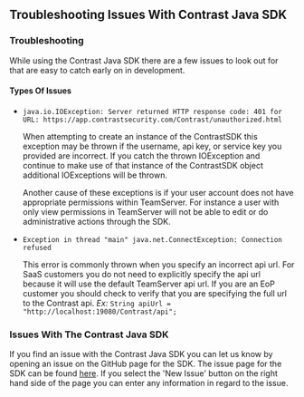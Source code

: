 <!--
title: "Troubleshooting Issues with Contrast Java SDK"
description: "Troubleshooting Issues with Contrast Java SDK"
tags: "Issues Github SDK Java"-->
## Troubleshooting Issues With Contrast Java SDK

### Troubleshooting
While using the Contrast Java SDK there are a few issues to look out for that are easy to catch early on in development. 


#### Types Of Issues

* `java.io.IOException: Server returned HTTP response code: 401 for URL: https://app.contrastsecurity.com/Contrast/unauthorized.html`

	When attempting to create an instance of the ContrastSDK this exception may be thrown if the username, api key, or service key you provided are incorrect. 
	If you catch the thrown IOException and continue to make use of that instance of the ContrastSDK object additional IOExceptions will be thrown.

	Another cause of these exceptions is if your user account does not have appropriate permissions within TeamServer. For instance a user with only view permissions in TeamServer will not be able to edit or do administrative actions through the SDK. 

* `Exception in thread "main" java.net.ConnectException: Connection refused`

	This error is commonly thrown when you specify an incorrect api url. For SaaS customers you do not need to explicitly specify the api url because it will use the default TeamServer api url. If you are an EoP customer you should check to verify that you are specifying the full url to the Contrast api. 
	*Ex:* `String apiUrl = "http://localhost:19080/Contrast/api";`


### Issues With The Contrast Java SDK
If you find an issue with the Contrast Java SDK you can let us know by opening an issue on the GitHub page for the SDK. The issue page for the SDK can be found [here](https://github.com/Contrast-Security-OSS/contrast-sdk-java/issues).  If you select the 'New Issue' button on the right hand side of the page you can enter any information in regard to the issue.
